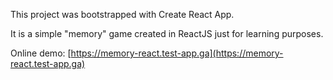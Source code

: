This project was bootstrapped with Create React App.

It is a simple "memory" game created in ReactJS just for learning purposes.

Online demo: [https://memory-react.test-app.ga](https://memory-react.test-app.ga) 
